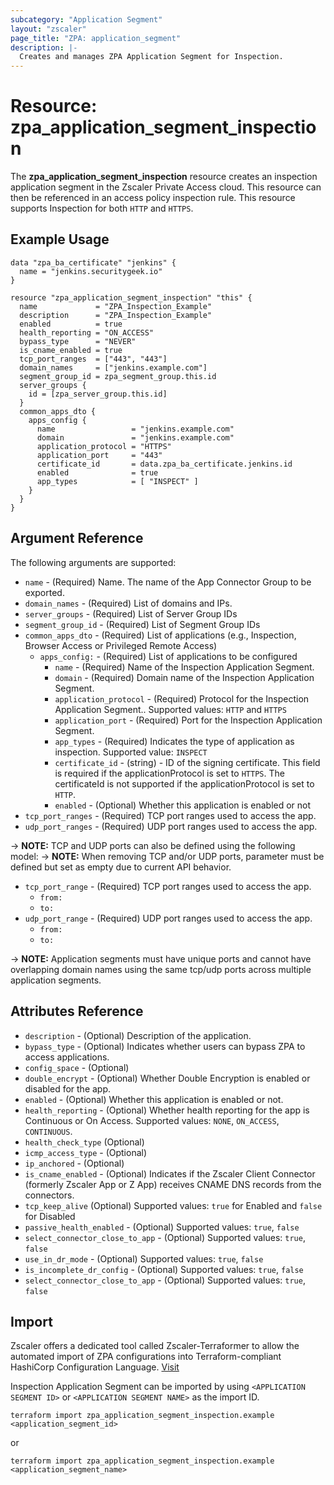 ```yaml
---
subcategory: "Application Segment"
layout: "zscaler"
page_title: "ZPA: application_segment"
description: |-
  Creates and manages ZPA Application Segment for Inspection.
---
```


# Resource: zpa_application_segment_inspection

The **zpa_application_segment_inspection** resource creates an inspection application segment in the Zscaler Private Access cloud. This resource can then be referenced in an access policy inspection rule. This resource supports Inspection for both `HTTP` and `HTTPS`.

## Example Usage

```hcl
data "zpa_ba_certificate" "jenkins" {
  name = "jenkins.securitygeek.io"
}

resource "zpa_application_segment_inspection" "this" {
  name             = "ZPA_Inspection_Example"
  description      = "ZPA_Inspection_Example"
  enabled          = true
  health_reporting = "ON_ACCESS"
  bypass_type      = "NEVER"
  is_cname_enabled = true
  tcp_port_ranges  = ["443", "443"]
  domain_names     = ["jenkins.example.com"]
  segment_group_id = zpa_segment_group.this.id
  server_groups {
    id = [zpa_server_group.this.id]
  }
  common_apps_dto {
    apps_config {
      name                 = "jenkins.example.com"
      domain               = "jenkins.example.com"
      application_protocol = "HTTPS"
      application_port     = "443"
      certificate_id       = data.zpa_ba_certificate.jenkins.id
      enabled              = true
      app_types            = [ "INSPECT" ]
    }
  }
}
```

## Argument Reference

The following arguments are supported:

* `name` - (Required) Name. The name of the App Connector Group to be exported.
* `domain_names` - (Required) List of domains and IPs.
* `server_groups` - (Required) List of Server Group IDs
* `segment_group_id` - (Required) List of Segment Group IDs
* `common_apps_dto` - (Required) List of applications (e.g., Inspection, Browser Access or Privileged Remote Access)
  * `apps_config:` - (Required) List of applications to be configured
    * `name` - (Required) Name of the Inspection Application Segment.
    * `domain` - (Required) Domain name of the Inspection Application Segment.
    * `application_protocol` - (Required) Protocol for the Inspection Application Segment.. Supported values: `HTTP` and `HTTPS`
    * `application_port` - (Required) Port for the Inspection Application Segment.
    * `app_types` - (Required) Indicates the type of application as inspection. Supported value: `INSPECT`
    * `certificate_id` - (string) - ID of the signing certificate. This field is required if the applicationProtocol is set to `HTTPS`. The certificateId is not supported if the applicationProtocol is set to `HTTP`.
    * `enabled` - (Optional) Whether this application is enabled or not
* `tcp_port_ranges` - (Required) TCP port ranges used to access the app.
* `udp_port_ranges` - (Required) UDP port ranges used to access the app.

-> **NOTE:**  TCP and UDP ports can also be defined using the following model:
-> **NOTE:** When removing TCP and/or UDP ports, parameter must be defined but set as empty due to current API behavior.

* `tcp_port_range` - (Required) TCP port ranges used to access the app.
  * `from:`
  * `to:`
* `udp_port_range` - (Required) UDP port ranges used to access the app.
  * `from:`
  * `to:`

-> **NOTE:** Application segments must have unique ports and cannot have overlapping domain names using the same tcp/udp ports across multiple application segments.

## Attributes Reference

* `description` - (Optional) Description of the application.
* `bypass_type` - (Optional) Indicates whether users can bypass ZPA to access applications.
* `config_space` - (Optional)
* `double_encrypt` - (Optional) Whether Double Encryption is enabled or disabled for the app.
* `enabled` - (Optional) Whether this application is enabled or not.
* `health_reporting` - (Optional) Whether health reporting for the app is Continuous or On Access. Supported values: `NONE`, `ON_ACCESS`, `CONTINUOUS`.
* `health_check_type` (Optional)
* `icmp_access_type` - (Optional)
* `ip_anchored` - (Optional)
* `is_cname_enabled` - (Optional) Indicates if the Zscaler Client Connector (formerly Zscaler App or Z App) receives CNAME DNS records from the connectors.
* `tcp_keep_alive` (Optional) Supported values: `true` for Enabled and `false` for Disabled
* `passive_health_enabled` - (Optional) Supported values: `true`, `false`
* `select_connector_close_to_app` - (Optional) Supported values: `true`, `false`
* `use_in_dr_mode` - (Optional) Supported values: `true`, `false`
* `is_incomplete_dr_config` - (Optional) Supported values: `true`, `false`
* `select_connector_close_to_app` - (Optional) Supported values: `true`, `false`

## Import

Zscaler offers a dedicated tool called Zscaler-Terraformer to allow the automated import of ZPA configurations into Terraform-compliant HashiCorp Configuration Language.
[Visit](https://github.com/zscaler/zscaler-terraformer)

Inspection Application Segment can be imported by using `<APPLICATION SEGMENT ID>` or `<APPLICATION SEGMENT NAME>` as the import ID.

```shell
terraform import zpa_application_segment_inspection.example <application_segment_id>
```

or

```shell
terraform import zpa_application_segment_inspection.example <application_segment_name>
```
